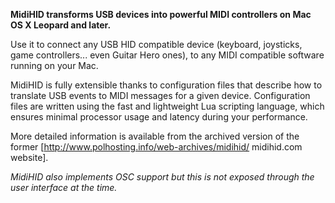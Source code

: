 **MidiHID transforms USB devices into powerful MIDI controllers on Mac OS X Leopard and later.**

Use it to connect any USB HID compatible device (keyboard, joysticks, game controllers... even Guitar Hero ones), to any MIDI compatible software running on your Mac.

MidiHID is fully extensible thanks to configuration files that describe how to translate USB events to MIDI messages for a given device. Configuration files are written using the fast and lightweight Lua scripting language, which ensures minimal processor usage and latency during your performance.

More detailed information is available from the archived version of the former [http://www.polhosting.info/web-archives/midihid/ midihid.com website].

*MidiHID also implements OSC support but this is not exposed through the user interface at the time.*
